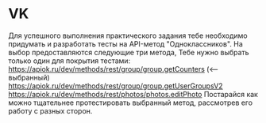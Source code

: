 # VK
Для успешного выполнения практического задания тебе необходимо придумать и разработать тесты на API-метод "Одноклассников".
На выбор предоставляются следующие три метода, Тебе нужно выбрать только один для покрытия тестами:
https://apiok.ru/dev/methods/rest/group/group.getCounters (<-- выбранный)
https://apiok.ru/dev/methods/rest/group/group.getUserGroupsV2
https://apiok.ru/dev/methods/rest/photos/photos.editPhoto
Постарайся как можно тщательнее протестировать выбранный метод, рассмотрев его работу с разных сторон.
